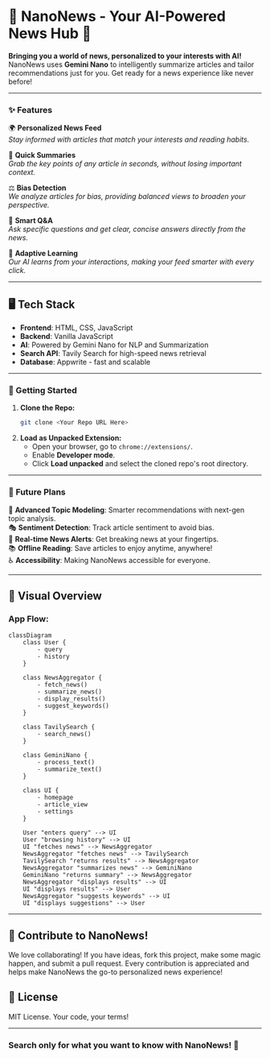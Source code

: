 
# 🌈 NanoNews - Your AI-Powered News Hub 📲

**Bringing you a world of news, personalized to your interests with AI!** NanoNews uses **Gemini Nano** to intelligently summarize articles and tailor recommendations just for you. Get ready for a news experience like never before!

---

### ✨ Features

🌍 **Personalized News Feed**  
_Stay informed with articles that match your interests and reading habits._

📰 **Quick Summaries**  
_Grab the key points of any article in seconds, without losing important context._

⚖️ **Bias Detection**  
_We analyze articles for bias, providing balanced views to broaden your perspective._

💬 **Smart Q&A**  
_Ask specific questions and get clear, concise answers directly from the news._

🤖 **Adaptive Learning**  
_Our AI learns from your interactions, making your feed smarter with every click._

---

## 🖥️ Tech Stack

- **Frontend**: HTML, CSS, JavaScript
- **Backend**: Vanilla JavaScript
- **AI**: Powered by Gemini Nano for NLP and Summarization
- **Search API**: Tavily Search for high-speed news retrieval
- **Database**: Appwrite - fast and scalable

---

### 🎉 Getting Started

1. **Clone the Repo:**
   ```bash
   git clone <Your Repo URL Here>
   ```
2. **Load as Unpacked Extension:**
   - Open your browser, go to `chrome://extensions/`.
   - Enable **Developer mode**.
   - Click **Load unpacked** and select the cloned repo's root directory.

---

### 🎈 Future Plans

🧠 **Advanced Topic Modeling**: Smarter recommendations with next-gen topic analysis.  
🎭 **Sentiment Detection**: Track article sentiment to avoid bias.  
📲 **Real-time News Alerts**: Get breaking news at your fingertips.  
📚 **Offline Reading**: Save articles to enjoy anytime, anywhere!  
♿ **Accessibility**: Making NanoNews accessible for everyone.

---

## 🎨 Visual Overview

### **App Flow:**
```mermaid
classDiagram
    class User {
        - query
        - history
    }

    class NewsAggregator {
        - fetch_news()
        - summarize_news()
        - display_results()
        - suggest_keywords()
    }

    class TavilySearch {
        - search_news()
    }

    class GeminiNano {
        - process_text()
        - summarize_text()
    }

    class UI {
        - homepage
        - article_view
        - settings
    }

    User "enters query" --> UI
    User "browsing history" --> UI
    UI "fetches news" --> NewsAggregator
    NewsAggregator "fetches news" --> TavilySearch
    TavilySearch "returns results" --> NewsAggregator
    NewsAggregator "summarizes news" --> GeminiNano
    GeminiNano "returns summary" --> NewsAggregator
    NewsAggregator "displays results" --> UI
    UI "displays results" --> User
    NewsAggregator "suggests keywords" --> UI
    UI "displays suggestions" --> User
```

---

## 🎉 Contribute to NanoNews!

We love collaborating! If you have ideas, fork this project, make some magic happen, and submit a pull request. Every contribution is appreciated and helps make NanoNews the go-to personalized news experience!  

## 📝 License

MIT License. Your code, your terms!

---

### Search only for what you want to know with **NanoNews**! 🎉
